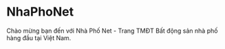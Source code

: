 # NhaPhoNet

Chào mừng bạn đến với Nhà Phố Net - Trang TMĐT Bất động sản nhà phố hàng đầu tại Việt Nam.

